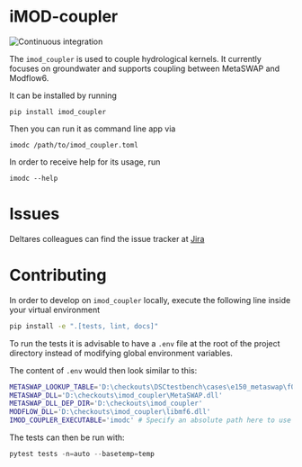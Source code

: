 # iMOD-coupler

![Continuous integration](https://github.com/Deltares/imod_coupler/workflows/Continuous%20integration/badge.svg)

The `imod_coupler` is used to couple hydrological kernels.
It currently focuses on groundwater and supports coupling between MetaSWAP and Modflow6.

It can be installed by running

```
pip install imod_coupler
```

Then you can run it as command line app via

```
imodc /path/to/imod_coupler.toml
```

In order to receive help for its usage, run

```
imodc --help
```

# Issues

Deltares colleagues can find the issue tracker at [Jira](https://issuetracker.deltares.nl/secure/RapidBoard.jspa?rapidView=469&projectKey=IMOD6&view=planning&selectedIssue=IMOD6-840)

# Contributing

In order to develop on `imod_coupler` locally, execute the following line inside your virtual environment

```bash
pip install -e ".[tests, lint, docs]"
```

To run the tests it is advisable to have a `.env` file at the root of the project directory instead of modifying global environment variables.

The content of `.env` would then look similar to this:

```bash
METASWAP_LOOKUP_TABLE='D:\checkouts\DSCtestbench\cases\e150_metaswap\f00_common\c00_common\LHM2016_v01vrz'
METASWAP_DLL='D:\checkouts\imod_coupler\MetaSWAP.dll'
METASWAP_DLL_DEP_DIR='D:\checkouts\imod_coupler'
MODFLOW_DLL='D:\checkouts\imod_coupler\libmf6.dll'
IMOD_COUPLER_EXECUTABLE='imodc' # Specify an absolute path here to use a packaged version of iMOD Couplers
```

The tests can then be run with:

```powershell
pytest tests -n=auto --basetemp=temp
```
